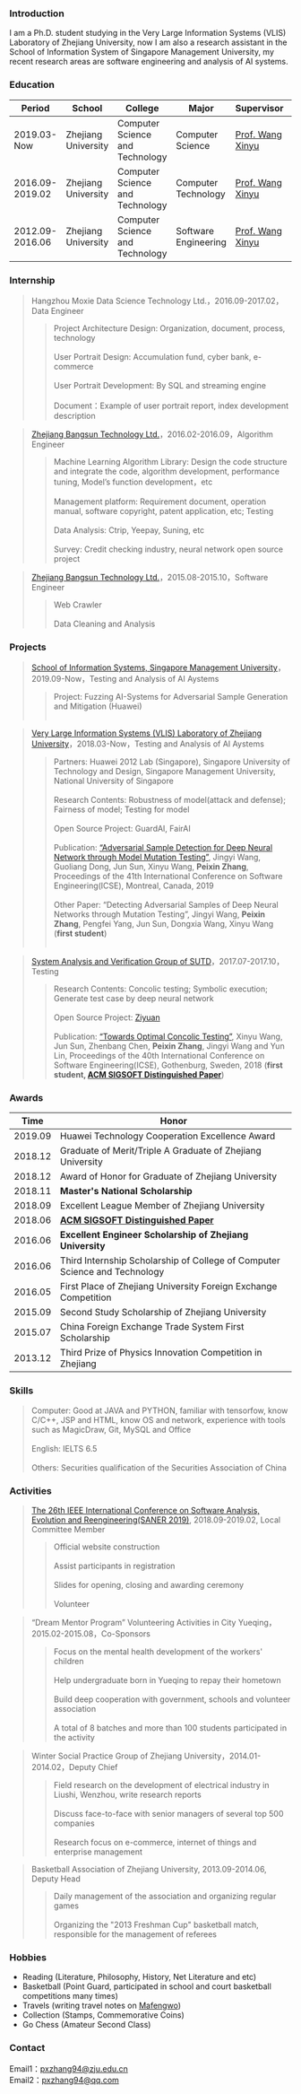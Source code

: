 ### Introduction
I am a Ph.D. student studying in the Very Large Information Systems (VLIS) Laboratory of Zhejiang University, now I am also a research assistant in the School of Information System of Singapore Management University, my recent research areas are software engineering and analysis of AI systems.  

### Education

| Period | School | College | Major | Supervisor | Degree | Grades |
| ------- | --- | --- | --- | --- | --- | --- |
| 2019.03-Now | Zhejiang University | Computer Science and Technology | Computer Science | [Prof. Wang Xinyu](https://person.zju.edu.cn/en/wangxinyu_en) | Doctor | - |
| 2016.09-2019.02 | Zhejiang University | Computer Science and Technology | Computer Technology | [Prof. Wang Xinyu](https://person.zju.edu.cn/en/wangxinyu_en) | Master | 88.6/100 |
| 2012.09-2016.06 | Zhejiang University | Computer Science and Technology | Software Engineering | [Prof. Wang Xinyu](https://person.zju.edu.cn/en/wangxinyu_en) | Bachelor | 3.87/5 |

### Internship

> Hangzhou Moxie Data Science Technology Ltd.，2016.09-2017.02，Data Engineer
>> Project Architecture Design: Organization, document, process, technology<br/><br/>
User Portrait Design: Accumulation fund, cyber bank, e-commerce<br/><br/>
User Portrait Development: By SQL and streaming engine<br/><br/>
Document：Example of user portrait report, index development description

> [Zhejiang Bangsun Technology Ltd.](https://www.bsfit.com.cn)，2016.02-2016.09，Algorithm Engineer
>> Machine Learning Algorithm Library: Design the code structure and integrate the code, algorithm development, performance tuning, Model’s  function development，etc<br/><br/>
Management platform: Requirement document, operation manual, software copyright, patent application, etc; Testing<br/><br/>
Data Analysis: Ctrip, Yeepay, Suning, etc<br/><br/>
Survey: Credit checking industry, neural network open source project

> [Zhejiang Bangsun Technology Ltd.](https://www.bsfit.com.cn)，2015.08-2015.10，Software Engineer
>> Web Crawler<br/><br/>
Data Cleaning and Analysis

### Projects
> [School of Information Systems, Singapore Management University](https://sis.smu.edu.sg)，2019.09-Now，Testing and Analysis of AI Aystems
>> Project: Fuzzing AI-Systems for Adversarial Sample Generation and Mitigation (Huawei)<br/><br/>

<!-- Publication: [“Adversarial Sample Detection for Deep Neural Network through Model Mutation Testing”](http://pxzhang94.github.io/paper/ai_analysis/icse2019.pdf), Jingyi Wang, Guoliang Dong, Jun Sun, Xinyu Wang, **Peixin Zhang**, Proceedings of the 41th International Conference on Software Engineering(ICSE), Montreal, Canada, 2019<br/><br/> -->

> [Very Large Information Systems (VLIS) Laboratory of Zhejiang University](http://www.vlis.zju.edu.cn)，2018.03-Now，Testing and Analysis of AI Aystems
>> Partners: Huawei 2012 Lab (Singapore), Singapore University of Technology and Design, Singapore Management University, National University of Singapore<br/><br/>
Research Contents: Robustness of model(attack and defense); Fairness of model; Testing for model <br/><br/>
Open Source Project: GuardAI, FairAI<br/><br/>
Publication: [“Adversarial Sample Detection for Deep Neural Network through Model Mutation Testing”](http://pxzhang94.github.io/paper/ai_analysis/icse2019.pdf), Jingyi Wang, Guoliang Dong, Jun Sun, Xinyu Wang, **Peixin Zhang**, Proceedings of the 41th International Conference on Software Engineering(ICSE), Montreal, Canada, 2019<br/><br/>
Other Paper: “Detecting Adversarial Samples of Deep Neural Networks through Mutation Testing”, Jingyi Wang, **Peixin Zhang**, Pengfei Yang, Jun Sun, Dongxia Wang, Xinyu Wang (**first student**)<br/><br/>

> [System Analysis and Verification Group of SUTD](http://sav.sutd.edu.sg)，2017.07-2017.10，Testing
>> Research Contents: Concolic testing; Symbolic execution; Generate test case by deep neural network<br/><br/>
Open Source Project: [Ziyuan](https://github.com/sunjun-group/Ziyuan)<br/><br/>
Publication: [“Towards Optimal Concolic Testing”](http://pxzhang94.github.io/paper/concolic_testing/icse2018.pdf), Xinyu Wang, Jun Sun, Zhenbang Chen, **Peixin Zhang**, Jingyi Wang and Yun Lin, Proceedings of the 40th International Conference on Software Engineering(ICSE), Gothenburg, Sweden, 2018 (**first student, [ACM SIGSOFT Distinguished Paper](https://www.icse2018.org/info/awards)**)

### Awards

| Time | Honor |
| ------- | --- |
| 2019.09 | Huawei Technology Cooperation Excellence Award |
| 2018.12 | Graduate of Merit/Triple A Graduate of Zhejiang University |
| 2018.12 | Award of Honor for Graduate of Zhejiang University |
| 2018.11 | **Master's National Scholarship** |
| 2018.09 | Excellent League Member of Zhejiang University |
| 2018.06 | **[ACM SIGSOFT Distinguished Paper](https://www.icse2018.org/info/awards)** |
| 2016.06 | **Excellent Engineer Scholarship of Zhejiang University** |
| 2016.06 | Third Internship Scholarship of College of Computer Science and Technology |
| 2016.05 | First Place of Zhejiang University Foreign Exchange Competition |
| 2015.09 | Second Study Scholarship of Zhejiang University  |
| 2015.07 | China Foreign Exchange Trade System First Scholarship |
| 2013.12 | Third Prize of Physics Innovation Competition in Zhejiang |

### Skills

> Computer: Good at JAVA and PYTHON, familiar with tensorfow, know C/C++, JSP and HTML, know OS and network, experience with tools such as MagicDraw, Git, MySQL and Office<br/><br/>
English: IELTS 6.5<br/><br/>
Others: Securities qualification of the Securities Association of China

### Activities

> [The 26th IEEE International Conference on Software Analysis, Evolution and Reengineering(SANER 2019)](https://saner2019.github.io), 2018.09-2019.02, Local Committee Member
>> Official website construction<br/><br/>
Assist participants in registration<br/><br/>
Slides for opening, closing and awarding ceremony<br/><br/>
Volunteer

> “Dream Mentor Program” Volunteering Activities in City Yueqing，2015.02-2015.08，Co-Sponsors
>> Focus on the mental health development of the workers' children<br/><br/>
Help undergraduate born in Yueqing to repay their hometown<br/><br/>
Build deep cooperation with government, schools and volunteer association<br/><br/>
A total of 8 batches and more than 100 students participated in the activity

> Winter Social Practice Group of Zhejiang University，2014.01-2014.02，Deputy Chief
>> Field research on the development of electrical industry in Liushi, Wenzhou, write research reports<br/><br/>
Discuss face-to-face with senior managers of several top 500 companies<br/><br/>
Research focus on e-commerce, internet of things and enterprise management

> Basketball Association of Zhejiang University, 2013.09-2014.06, Deputy Head
>> Daily management of the association and organizing regular games<br/><br/>
Organizing the "2013 Freshman Cup" basketball match, responsible for the management of referees

### Hobbies

- Reading (Literature, Philosophy, History, Net Literature and etc)
- Basketball (Point Guard, participated in school and court basketball competitions many times)
- Travels (writing travel notes on [Mafengwo](http://www.mafengwo.cn/u/93458083.html))
- Collection (Stamps, Commemorative Coins)
- Go Chess (Amateur Second Class)

### Contact

Email1：<pxzhang94@zju.edu.cn><br/>
Email2：<pxzhang94@qq.com>

<!-- > Yet another man.


Hi, I am *@huxpro* (Huang, Xuan), a software engineer & a designer. I am currently working on [Reason](https://reasonml.github.io/) and [Messenger.com](http://messenger.com/) at [Facebook](https://www.facebook.com/). I previously worked as Web Front-End Engineer at [Alibaba Trip](https://www.alitrip.com/); Web Front-End Infrastructure Team Lead at [Wepiao.com](https://www.crunchbase.com/organization/wepiao#/entity); And [Invited Consultant on PWA]((https://medium.com/elemefe/upgrading-ele-me-to-progressive-web-app-2a446832e509)) at [Ele.me](https://github.com/elemefe/).

I studied Digital Media Art and graduated from [Communication University of China](https://en.wikipedia.org/wiki/Communication_University_of_China) by 2016, and am studying Computer Science at [Rochester Institute of Technology](https://en.wikipedia.org/wiki/Rochester_Institute_of_Technology) from 2017.


##### Talks

- [Upgrading to Progressive Web Apps][9] · [JSConf China Shanghai 2017](http://2017.jsconf.cn/)
- Building Progressive Web Apps · [CSDI Guangzhou 2017](http://www.csdisummit.com/)
- The State of Progressive Web App · GDG IO Redux Beijing 2017
- PWA Rehashing · Baidu HQ Beijing 2017
- [Service Worker 101][5] · GDG DevFest Beijing 2016
- [Progressive Web Apps][4] · QCon Shanghai 2016
- Progressive Web App in my POV · GDG IO Redux Beijing 2016
- [CSS Still Sucks 2015][2] · 2015
- [JavaScript Modularization Journey][1] · 2015



[1]: //huangxuan.me/2015/07/09/js-module-7day/
[2]: //huangxuan.me/2015/12/28/css-sucks-2015/
[3]: //huangxuan.me/2016/06/05/pwa-in-my-pov/
[4]: //huangxuan.me/2016/10/20/pwa-qcon2016/
[5]: //huangxuan.me/2016/11/20/sw-101-gdgdf/
[6]: https://yanshuo.io/assets/player/?deck=58ac8598b123db0067292f92 "PWA Rehashing"
[7]: https://yanshuo.io/assets/player/?deck=593ad6fbfe88c2006a0a0d6d "The State of PWA"
[8]: https://yanshuo.io/assets/player/?deck=594d673d570c357d0698a950 "Building PWA"
[9]: //huangxuan.me/jsconfcn2017/ -->


